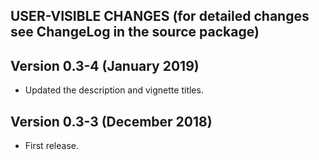 USER-VISIBLE CHANGES (for detailed changes see ChangeLog in the source package)
--------------------

Version 0.3-4 (January 2019)
-------------

* Updated the description and vignette titles.


Version 0.3-3 (December 2018)
-------------

* First release.